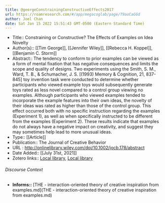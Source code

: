 ```yaml
---
title: @georgeConstrainingConstructiveEffects2017
url: https://roamresearch.com/#/app/megacoglab/page/T9aoCaGGd
author: Joel Chan
date: Sat Jan 15 2022 15:51:43 GMT-0500 (Eastern Standard Time)
---
```


- Title:: Constraining or Constructive? The Effects of Examples on Idea Novelty
- Author(s):: [[Tim George]], [[Jennifer Wiley]], [[Rebecca H. Koppel]], [[Benjamin C. Storm]]
- Abstract:: The tendency to conform to prior examples can be viewed as a form of mental fixation that has negative consequences and limits the scope and quality of designs. Two experiments using the Smith, S. M., Ward, T. B., & Schumacher, J. S. [(1993) Memory & Cognition, 21, 837-845] toy invention task were conducted to determine whether participants who viewed example toys would subsequently generate toys rated as less novel compared to a control group viewing no examples. Although participants who viewed examples tended to incorporate the example features into their own ideas, the novelty of their ideas was rated as higher than those of the control group. This effect occurred both with no specific instruction regarding the examples (Experiment 1), as well as when specifically instructed to be different from the examples (Experiment 2). These results indicate that examples do not always have a negative impact on creativity, and suggest they may sometimes help lead to more unusual ideas.
- Type:: [[Article]]
- Publication:: The Journal of Creative Behavior
- URL : http://onlinelibrary.wiley.com/doi/10.1002/jocb.178/abstract
- Date Added:: [[July 31st, 2021]]
- Zotero links:: [Local library](zotero://select/groups/2451508/items/UKFCVUV3), [Local library](https://www.zotero.org/groups/2451508/items/UKFCVUV3)

###### Discourse Context

- **Informs::** [THE - interaction-oriented theory of creative inspiration from examples.md](THE - interaction-oriented theory of creative inspiration from examples.md)
